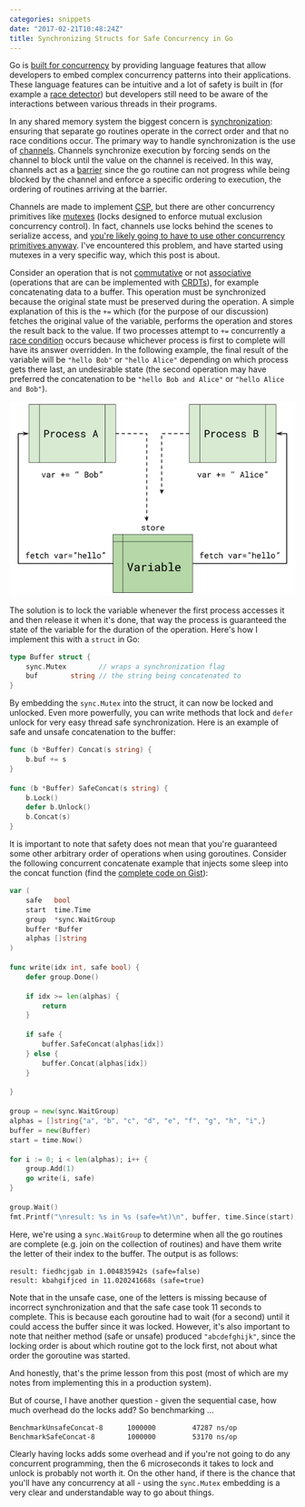 ```yaml
---
categories: snippets
date: "2017-02-21T10:48:24Z"
title: Synchronizing Structs for Safe Concurrency in Go
---
```


Go is [built for concurrency](https://divan.github.io/posts/go_concurrency_visualize/) by providing language features that allow developers to embed complex concurrency patterns into their applications. These language features can be intuitive and a lot of safety is built in (for example a [race detector](https://blog.golang.org/race-detector)) but developers still need to be aware of the interactions between various threads in their programs.

In any shared memory system the biggest concern is [synchronization](https://en.wikipedia.org/wiki/Synchronization_(computer_science)): ensuring that separate go routines operate in the correct order and that no race conditions occur. The primary way to handle synchronization is the use of [channels](https://gobyexample.com/channels). Channels synchronize execution by forcing sends on the channel to block until the value on the channel is received. In this way, channels act as a [barrier](https://en.wikipedia.org/wiki/Barrier_(computer_science)) since the go routine can not progress while being blocked by the channel and enforce a specific ordering to execution, the ordering of routines arriving at the barrier.

Channels are made to implement [CSP](https://en.wikipedia.org/wiki/Communicating_sequential_processes), but there are other concurrency primitives like [mutexes](https://en.wikipedia.org/wiki/Lock_(computer_science)) (locks designed to enforce mutual exclusion concurrency control). In fact, channels use locks behind the scenes to serialize access, and [you're likely going to have to use other concurrency primitives anyway](http://www.jtolds.com/writing/2016/03/go-channels-are-bad-and-you-should-feel-bad/). I've encountered this problem, and have started using mutexes in a very specific way, which this post is about.

Consider an operation that is not [commutative](https://en.wikipedia.org/wiki/Commutative_property) or not [associative](https://en.wikipedia.org/wiki/Associative_property) (operations that are can be implemented with [CRDTs](https://en.wikipedia.org/wiki/Conflict-free_replicated_data_type)), for example concatenating data to a buffer. This operation must be synchronized because the original state must be preserved during the operation. A simple explanation of this is the `+=` which (for the purpose of our discussion) fetches the original value of the variable, performs the operation and stores the result back to the value. If two processes attempt to `+=` concurrently a [race condition](https://en.wikipedia.org/wiki/Race_condition) occurs because whichever process is first to complete will have its answer overridden. In the following example, the final result of the variable will be `"hello Bob"` or `"hello Alice"` depending on which process gets there last, an undesirable state (the second operation may have preferred the concatenation to be `"hello Bob and Alice"` or `"hello Alice and Bob"`).

[![Race Condition](/images/2017-02-21-race-condition.png)](/images/2017-02-21-race-condition.png)

The solution is to lock the variable whenever the first process accesses it and then release it when it's done, that way the process is guaranteed the state of the variable for the duration of the operation. Here's how I implement this with a `struct` in Go:

```go
type Buffer struct {
    sync.Mutex        // wraps a synchronization flag
    buf        string // the string being concatenated to
}
```

By embedding the `sync.Mutex` into the struct, it can now be locked and unlocked. Even more powerfully, you can write methods that lock and `defer` unlock for very easy thread safe synchronization. Here is an example of safe and unsafe concatenation to the buffer:

```go
func (b *Buffer) Concat(s string) {
	b.buf += s
}

func (b *Buffer) SafeConcat(s string) {
	b.Lock()
	defer b.Unlock()
	b.Concat(s)
}
```

It is important to note that safety does not mean that you're guaranteed some other arbitrary order of operations when using goroutines. Consider the following concurrent concatenate example that injects some sleep into the concat function (find the [complete code on Gist](https://gist.github.com/bbengfort/dcd6a1a36a9670562fe8a04cf836ce49)):

```go
var (
	safe   bool
	start  time.Time
	group  *sync.WaitGroup
	buffer *Buffer
	alphas []string
)

func write(idx int, safe bool) {
	defer group.Done()

	if idx >= len(alphas) {
		return
	}

	if safe {
		buffer.SafeConcat(alphas[idx])
	} else {
		buffer.Concat(alphas[idx])
	}

}

group = new(sync.WaitGroup)
alphas = []string{"a", "b", "c", "d", "e", "f", "g", "h", "i",}
buffer = new(Buffer)
start = time.Now()

for i := 0; i < len(alphas); i++ {
    group.Add(1)
    go write(i, safe)
}

group.Wait()
fmt.Printf("\nresult: %s in %s (safe=%t)\n", buffer, time.Since(start), safe)
```

Here, we're using a `sync.WaitGroup` to determine when all the go routines are complete (e.g. join on the collection of routines) and have them write the letter of their index to the buffer. The output is as follows:

```
result: fiedhcjgab in 1.004835942s (safe=false)
result: kbahgifjced in 11.020241668s (safe=true)
```

Note that in the unsafe case, one of the letters is missing because of incorrect synchronization and that the safe case took 11 seconds to complete. This is because each goroutine had to wait (for a second) until it could access the buffer since it was locked. However, it's also important to note that neither method (safe or unsafe) produced `"abcdefghijk"`, since the locking order is about which routine got to the lock first, not about what order the goroutine was started.

And honestly, that's the prime lesson from this post (most of which are my notes from implementing this in a production system).

But of course, I have another question - given the sequential case, how much overhead do the locks add? So benchmarking ...

```
BenchmarkUnsafeConcat-8   	 1000000	     47287 ns/op
BenchmarkSafeConcat-8     	 1000000	     53170 ns/op
```

Clearly having locks adds some overhead and if you're not going to do any concurrent programming, then the 6 microseconds it takes to lock and unlock is probably not worth it. On the other hand, if there is the chance that you'll have any concurrency at all - using the `sync.Mutex` embedding is a very clear and understandable way to go about things.
